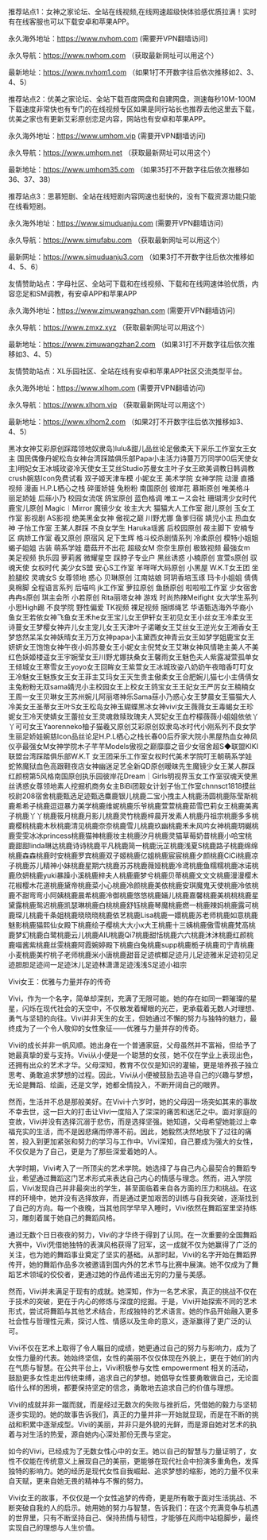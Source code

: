 推荐站点1：女神之家论坛、全站在线视频,在线网速超级快体验感优质拉满！实时有在线客服也可以下载安卓和苹果APP。

永久海外地址：https://www.nvhom.com (需要开VPN翻墙访问)

永久导航：https://www.nwhom.com （获取最新网址可以用这个）

最新地址：https://www.nvhom1.com （如果1打不开数字往后依次推移如2、3、4、5）

推荐站点2：优美之家论坛、全站下载百度网盘和自建网盘，测速每秒10M-100M下载速度非常快也有专门的在线视频专区如果是同行站长也推荐去他这里去下载，优美之家也有更新艾彩原创恋足内容，网站也有安卓和苹果APP。

永久海外地址：https://www.umhom.vip (需要开VPN翻墙访问)

永久导航：https://www.umhom.net （获取最新网址可以用这个）

最新地址：https://www.umhom35.com （如果35打不开数字往后依次推移如36、37、38）

推荐站点3：思慕短剧、全站在线短剧内容网速也挺快的，没有下载资源功能只能在线看短剧。

永久海外地址：https://www.simuduanju.com (需要开VPN翻墙访问)

永久导航：https://www.simufabu.com （获取最新网址可以用这个）

最新网址：https://www.simuduanju3.com （如果3打不开数字往后依次推移如4、5、6）

友情赞助站点：字母社区、全站可下载和在线视频、下载和在线网速体验优质，内容恋足和SM调教，有安卓APP和苹果APP

永久海外地址：https://www.zimuwangzhan.com (需要开VPN翻墙访问)

永久导航：https://www.zmxz.xyz （获取最新网址可以用这个）

最新地址：https://www.zimuwangzhan2.com （如果31打不开数字往后依次推移如3、4、5）

友情赞助站点：XL乐园社区、全站在线有安卓和苹果APP社区交流类型平台。

永久海外地址：https://www.xlhom.com (需要开VPN翻墙访问)

永久导航：https://www.xlhom.vip （获取最新网址可以用这个）

最新地址：https://www.xlhom2.com （如果2打不开数字往后依次推移如3、4、5）

黑冰女神艾彩原创踩踏领地奴隶岛)lulu&甜儿品丝论足傲柔天下采乐工作室女王女主 国民偶像丹妮松岛女神台湾踩踏俱乐部Papa小主活力诗蔓万万同学00后天使女主)明妃女王冰城玫姿冷天使女王艾丝Studio苏曼女主叶子女王欧美调教日韩调教crush婉慈Icon免费试看 双子姬天津车模 小妮女王 美术学院 女神学院 动漫 直播视频 漫画 H.P.L栖心之栈 碎蛋娇娃 兔粉粉 南国原创 彼岸花 慕斯原创 唯美格斗 丽足娇娃 后蕬小乃 校园女流氓 鸽宝原创 蓝色格调 唯エース会社 珊瑚湾少女时代 鹿宝儿原创 Magic︱Mirror 魔镜少女 妆主大大 猫猫大人工作室 甜儿原创 玉女工作室 影视剧 AS影视 绝美黑金女神 傲视之巅 川野尤娜 鱼爹归宿 婧児小主 热血女神 子怡工作室 王某人群踩 不良女学生 Haruka瑶酱 后校园原创 莜主脚下 安楠专区 病娇工作室 羲又原创 原宿风 足下生辉 格斗绞杀剧情系列 冷柔原创 模特小姐姐 蝎子姐姐 古装 萌系学娃 蘑菇开不出花 超级女M 奈奈生原创 极致视频 最強女m 美足视频 执乐园 萝莉酱 微耀星空 踩脖子专业户 黑丝诱惑 小楠原创 宣萱s原创 驭魂天使 女权时代 美少女S盟 安心S工作室 羊咩咩大码原创 小黑屋 W.K.T女王团 坐脸腿绞 灵魂女S 女尊领地 惑心 贝琳原创 江南姑娘 珂玥香培玉琢 玛卡小姐姐 倩倩臭棉脚 全程语言系列 后喵呜 jk工作室 萝拉原创 鱼肠原创 啦啦啦工作室 少女宿舍 冉冉s原创 琪主会所 小若原创 Rita丽塔女神 游戏 时尚热辣Meifight 女大学生系列 小思High踢 不良学院 野性偏爱 TK视频 裸足视频 捆绑绳艺 华语甄选海外华裔小鱼女王若依女神飞鱼女王禾he女王宝儿女王伊轩女王初见女王小丝女王冷柔女王诗蔓女王梦樱女神卉儿女主宠儿女王天津叶子诺曦女王艾丝女王逆光女王湘香女王梦悠然呆呆女神妖晴女王万万女神papa小主黛西女神青云女王如梦学姐鹿宝女王妍妍女王饱饱女神午夜小妈苏曼女王小妮女主倪梵女王艾琳女神风情艳主美人不美红色妖姬楼遥女王宇婉莹女王川野尤娜扶桑女王馨雨女王魅色夫人紫露凝萱孤单女王倾城女王寒雪女王yoyo女王回眸女王紫萱女王冰城玫姿八奶奶午夜暗香叮叮女王冷魅女王魅族女王女王菲主艾玛女王天生贵主傲柔女王合肥婉儿猫七小主倩倩女主兔粉粉无双sama婧児小主校园女王上校女王鸽宝女王王妃女王严厉女王楠楠女王周一女王贝琳女王苏州婉儿阿丽塔神乐Sama蕬小乃惑心女王梦晨女王猫猫大人冷美女王圣蒂女王叶S女王松岛女神玉蝴蝶黑冰女神vivi女王薇薇女王毒蝎女王珍妮女王冷天使婧女王蕾拉女王灵魂救赎玫瑰夫人冥妃女王血柠檬薇薇小姐姐依依丫丫可可女王Yaorenneko柚子猫羲又原创艾彩原创奴隶岛冰时代小刚系列不良女学生丽足娇娃婉慈Icon品丝论足H.P.L栖心之栈长春00后乔家大院小黑屋热血女神凤仪亭最强女M女神学院木子芊芊Models傲视之巅靡靡之音少女宿舍超S◆联盟KIKI联盟台湾踩踏俱乐部W.K.T 女王团采乐工作室女权时代美术学院叮王朝萌系学娃蛇煞魔狱血色高跟鞋夜店女神幽迷足艺全新QD原创暧昧先生魔镜少女王某人群踩红颜榜第5风格南国原创执乐园彼岸花Dream｜Girls明视界玉女工作室驭魂天使黑丝诱惑女尊领地素人挖掘机商务女主BiBi团靓女计划子怡工作室chnnsct1818摸丝校尉208宿舍桃鹿甄选足迹甄选麋鹿银儿桃鹿二宝小拽主人桃鹿汤圆桃鹿陈莹斯桃鹿希希子桃鹿逗逗暴力美学桃鹿维妮桃鹿乐爷桃鹿萱萱桃鹿茹雪巴莉女王桃鹿美离子桃鹿丫丫桃鹿筱月桃鹿月影儿桃鹿灵竹桃鹿梓晨开发素人桃鹿丹祖宗桃鹿多多桃鹿樱桃桃鹿木秋桃鹿清见桃鹿奈奈桃鹿雪儿桃鹿玖幽桃鹿禾未风吟女神桃鹿玥樾桃鹿雯雯冰冰princess桃鹿猫神桃鹿妆主桃鹿汐月桃鹿灵猫草莓奶昔桃鹿小哈宝桃鹿甜甜linda琳达桃鹿诗诗桃鹿平凡桃鹿简一桃鹿沅芷桃鹿浅夏S桃鹿路子桃鹿绵绵桃鹿森森桃鹿时安桃鹿罗宾桃鹿双子姬桃鹿亿姐桃鹿宸宸桃鹿夕颜桃鹿CiCi桃鹿凉子桃鹿苏儿精神小妹桃鹿星期六桃鹿苏苏桃鹿薇娅桃鹿冷鸢桃鹿鱼糯糯桃鹿冰诺桃鹿欣妍桃鹿yuki暴躁小溪桃鹿梓夫人桃鹿鹿梦兮桃鹿贝蒂桃鹿文文文桃鹿漫漫樱木花椒樱木花道桃鹿黛帝桃鹿菜小心桃鹿冷颜桃鹿美依桃鹿安琪魔鬼天使桃鹿冷依桃鹿不甜弯弯小阿姨桃鹿晨希桃鹿冷御桃鹿悠悠桃鹿婳儿桃鹿嘉馨桃鹿美桃桃桃鹿星黛露桃鹿鸳迟桃鹿凯瑟琳桃鹿白桃桃鹿舒钰桃鹿琴魔桃鹿燃一桃鹿辣妈桃鹿露可桃鹿琛儿桃鹿千条姐桃鹿晓晓晓桃鹿依艺桃鹿Lisa桃鹿一嬛桃鹿苏老师桃鹿如意桃鹿魅影桃鹿猫熙仙女殿下桃鹿绘子樱桃大大小x大王桃鹿十三姨桃鹿傲雪桃鹿梵高桃鹿梦幻桃鹿白鹭桃鹿云儿桃鹿AIU桃鹿Qi7桃鹿甜恬桃鹿六六桃鹿沐沐桃鹿红颜桃鹿喵酱紫桃鹿丝雯桃鹿阿霞婉婷殿下桃鹿白兔桃鹿supp桃鹿栀子桃鹿司宁青桃鹿小麦桃鹿美柠桃子老师桃鹿米小唐桃鹿甜音足迹槟榔足迹月儿足迹雅米足迹初见足迹胆胆足迹间一足迹沐儿足迹林潇潇足迹浅浅S足迹小祖宗



Vivi女王：优雅与力量并存的传奇

Vivi，作为一个名字，简单却深刻，充满了无限可能。她的存在如同一颗璀璨的星星，闪烁在现代社会的天空中，不仅散发着耀眼的光芒，更承载着无数人对理想、勇气与坚韧的向往。Vivi并非天生的女王，但她通过不懈的努力与独特的魅力，最终成为了一个令人敬仰的女性象征——优雅与力量并存的传奇。

Vivi的成长并非一帆风顺。她出身在一个普通家庭，父母虽然并不富裕，但给予了她最真挚的爱与支持。Vivi从小便是一个聪慧的女孩，她不仅在学业上表现出色，还拥有出众的艺术才华。父母深知，教育不仅仅是知识的灌输，更是培养孩子独立思考、勇敢追求梦想的过程。因此，Vivi从小便被鼓励去追寻自己的兴趣与梦想，无论是舞蹈、绘画，还是文学，她都全情投入，不断开阔自己的眼界。

然而，生活并不总是那般美好。在Vivi十六岁时，她的父母因一场突如其来的事故不幸去世，这一巨大的打击让Vivi一度陷入了深深的痛苦和迷茫之中。面对家庭的变故，Vivi并没有选择沉溺于悲伤，而是选择坚强。她知道，父母希望她能过上幸福充实的生活，而不是因悲痛而停滞不前。因此，她毅然决然地放下了过往的痛苦，投入到更加紧张和努力的学习与工作中。Vivi深知，自己要成为强大的女性，不仅仅是为了自己，更是为了那些深爱着她的人。

大学时期，Vivi考入了一所顶尖的艺术学院。她选择了与自己内心最契合的舞蹈专业，希望通过舞蹈这门艺术形式来表达自己内心的情感与理念。然而，进入学院后，Vivi发现自己并非最突出的学生，甚至面临着来自各方面的压力和挑战。在这样的环境中，她并没有选择放弃，而是通过更加艰苦的训练与自我突破，逐渐找到了自己的方向。每一个夜晚，当其他同学早早入睡时，Vivi依然在舞蹈室里坚持练习，雕刻着属于她自己的舞蹈风格。

通过无数个日日夜夜的努力，Vivi的才华终于得到了认同。在一次重要的全国舞蹈大赛中，Vivi凭借她独特的表演风格获得了冠军，这一成就不仅为她赢得了广泛的关注，也为她的舞蹈事业奠定了坚实的基础。从那时起，Vivi的名字开始在舞蹈界传开，她的舞蹈作品多次被邀请到国内外的艺术节与比赛中展演。她不仅成为了舞蹈艺术领域的佼佼者，更通过她的作品传递出无穷的力量与美感。

然而，Vivi并未满足于现有的成就。她深知，作为一名艺术家，真正的挑战不仅在于技术的突破，更在于内心的修炼与深度的挖掘。于是，Vivi开始探索不同的艺术形式，尝试将舞蹈与其他艺术结合，形成独特的艺术语言。她的作品开始融入更多社会性与哲理性元素，探讨人性、情感以及生命的意义，逐渐赢得了更广泛的认可。

Vivi不仅在艺术上取得了令人瞩目的成绩，她更通过自己的努力与影响力，成为了女性力量的代表。她始终坚信，女性的美丽不仅仅体现在外貌上，更在于她们的内在气质与智慧。在公共平台上，Vivi积极参与女性 empowerment 相关的活动，鼓励更多女性走出传统束缚，追求自己的梦想。她倡导女性要勇敢做自己，无论面临什么样的困境，都要保持坚定的信念，勇敢地去追求自己的价值与理想。

Vivi的成就并非一蹴而就，而是经过无数次的失败与挫折后，凭借她的毅力与坚韧逐步实现的。她的故事告诉我们，真正的力量并非一开始就显现，而是在不断的挑战和积累中逐渐成型。Vivi的美丽，并非只是外貌的光鲜，而是源自她对艺术的执着与对生活的热爱，源自她内心深处那份无畏与坚定。

如今的Vivi，已经成为了无数女性心中的女王。她以自己的智慧与力量证明了，女性不仅能在传统意义上展现自己的美丽，更能够在现代社会中扮演多重角色，发挥独特的影响力。她的经历是现代女性自我崛起、追求梦想的缩影，她的力量不仅来自天赋，更来自她无畏的精神与不懈的努力。

Vivi女王的故事，不仅仅是一个女性追梦的传奇，更是所有敢于面对生活挑战、不断突破自我的人的启示。她用她的努力与智慧，告诉我们：在这个充满竞争与机遇的世界里，只有不断坚持自己、保持热情与韧性，才能够在风雨中站稳脚步，最终实现自己的理想与人生价值。

